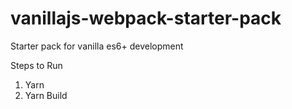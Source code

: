 # vanillajs-webpack-starter-pack
Starter pack for vanilla es6+ development


Steps to Run
1) Yarn
2) Yarn Build
